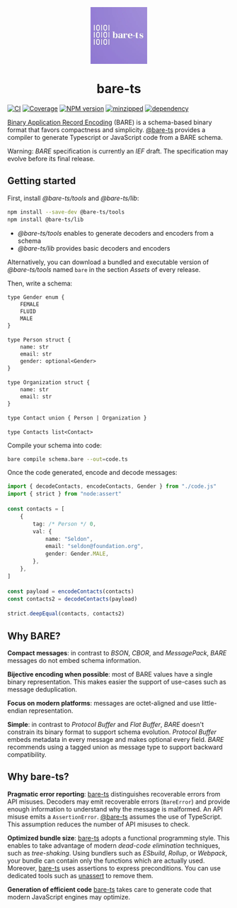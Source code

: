 <p align="center">
    <img align="center" alt="bare-ts logo" height="128" src="./logo.webp"/>
</p>
<h1 align="center">bare-ts</h1>

[![CI][ci-img]][ci]
[![Coverage][coveralls-img]][coveralls]
[![NPM version][npm-version-img]][npm]
[![minzipped][bundlephobia-minzip-img]][bundlephobia]
[![dependency][bundlephobia-dep-img]][bundlephobia]

[Binary Application Record Encoding][bare] (BARE) is a schema-based binary
format that favors compactness and simplicity.
[@bare-ts](#) provides a compiler to generate Typescript or JavaScript
code from a BARE schema.

Warning: _BARE_ specification is currently an _IEF_ draft.
The specification may evolve before its final release.

## Getting started

First, install _@bare-ts/tools_ and _@bare-ts/lib_:

```sh
npm install --save-dev @bare-ts/tools
npm install @bare-ts/lib
```

-   _@bare-ts/tools_ enables to generate decoders and encoders from a schema
-   _@bare-ts/lib_ provides basic decoders and encoders

Alternatively, you can download a bundled and executable version of
_@bare-ts/tools_ named `bare` in the section _Assets_ of every release.

Then, write a schema:

```zig
type Gender enum {
    FEMALE
    FLUID
    MALE
}

type Person struct {
    name: str
    email: str
    gender: optional<Gender>
}

type Organization struct {
    name: str
    email: str
}

type Contact union { Person | Organization }

type Contacts list<Contact>
```

Compile your schema into code:

```sh
bare compile schema.bare --out=code.ts
```

Once the code generated, encode and decode messages:

```ts
import { decodeContacts, encodeContacts, Gender } from "./code.js"
import { strict } from "node:assert"

const contacts = [
    {
        tag: /* Person */ 0,
        val: {
            name: "Seldon",
            email: "seldon@foundation.org",
            gender: Gender.MALE,
        },
    },
]

const payload = encodeContacts(contacts)
const contacts2 = decodeContacts(payload)

strict.deepEqual(contacts, contacts2)
```

## Why BARE?

**Compact messages**: in contrast to _BSON_, _CBOR_, and _MessagePack_,
_BARE_ messages do not embed schema information.

**Bijective encoding when possible**: most of BARE values have a single binary
representation. This makes easier the support of use-cases such as message
deduplication.

**Focus on modern platforms**: messages are octet-aligned and use little-endian
representation.

**Simple**: in contrast to _Protocol Buffer_ and _Flat Buffer_, _BARE_ doesn't
constrain its binary format to support schema evolution.
_Protocol Buffer_ embeds metadata in every message and
makes optional every field.
_BARE_ recommends using a tagged union as message type
to support backward compatibility.

## Why bare-ts?

**Pragmatic error reporting**: [bare-ts](#) distinguishes recoverable errors
from API misuses.
Decoders may emit recoverable errors (`BareError`) and provide enough
information to understand why the message is malformed.
An API misuse emits a `AssertionError`.
[@bare-ts](#) assumes the use of TypeScript.
This assumption reduces the number of API misuses to check.

**Optimized bundle size**: [bare-ts](#) adopts a functional programming style.
This enables to take advantage of modern _dead-code elimination_ techniques,
such as _tree-shaking_.
Using bundlers such as _ESbuild_, _Rollup_, or _Webpack_, your bundle can
contain only the functions which are actually used.
Moreover, [bare-ts](#) uses assertions to express preconditions.
You can use dedicated tools such as [unassert][unassert] to remove them.

**Generation of efficient code** [bare-ts](#) takes care to generate code that
modern JavaScript engines may optimize.

[bare]: https://baremessages.org
[bare-ts-lib]: https://github.com/bare-ts/lib
[unassert]: https://github.com/unassert-js
[ci-img]: https://flat.badgen.net/github/checks/bare-ts/tools/?label=CI
[ci]: https://github.com/bare-ts/tools/actions/workflows/ci.yml
[npm-version-img]: https://flat.badgen.net/npm/v/@bare-ts/tools
[npm]: https://www.npmjs.com/package/@bare-ts/tools
[coveralls-img]: https://flat.badgen.net/coveralls/c/github/bare-ts/tools
[coveralls]: https://coveralls.io/github/bare-ts/tools?branch=main
[bundlephobia-minzip-img]: https://flat.badgen.net/bundlephobia/minzip/@bare-ts/tools?label=minzipped
[bundlephobia-dep-img]: https://flat.badgen.net/bundlephobia/dependency-count/@bare-ts/tools?label=dependency
[bundlephobia]: https://bundlephobia.com/package/@bare-ts/tools
